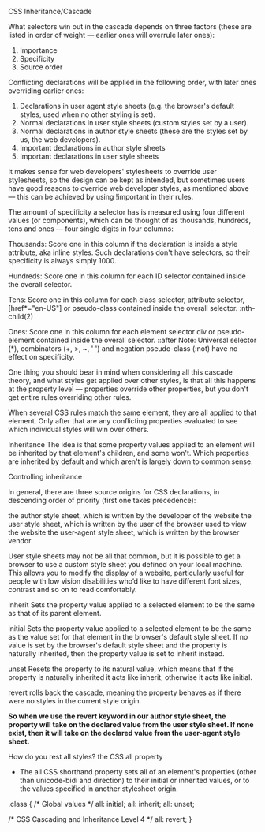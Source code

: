 CSS Inheritance/Cascade

What selectors win out in the cascade depends on three factors (these are listed in order of weight — earlier ones will overrule later ones):
1. Importance
2. Specificity
3. Source order

Conflicting declarations will be applied in the following order, with later ones overriding earlier ones:

1. Declarations in user agent style sheets (e.g. the browser's default styles, used when no other styling is set).
2. Normal declarations in user style sheets (custom styles set by a user).
3. Normal declarations in author style sheets (these are the styles set by us, the web developers).
4. Important declarations in author style sheets
5. Important declarations in user style sheets

It makes sense for web developers' stylesheets to override user stylesheets, so the design can be kept as intended, but sometimes users have good reasons to override web developer styles, as mentioned above — this can be achieved by using !important in their rules.

The amount of specificity a selector has is measured using four different values (or components), which can be thought of as thousands, hundreds, tens and ones — four single digits in four columns:

Thousands: Score one in this column if the declaration is inside a style attribute, aka inline styles. Such declarations don't have selectors, so their specificity is always simply 1000.

Hundreds: Score one in this column for each ID selector contained inside the overall selector.

Tens: Score one in this column for each 
class selector, 
attribute selector,  [href*="en-US"]
or pseudo-class contained inside the overall selector.  :nth-child(2)

Ones: Score one in this column for each 
element selector  div
or pseudo-element contained inside the overall selector.  ::after
Note: Universal selector (*), combinators (+, >, ~, ' ') and negation pseudo-class (:not) have no effect on specificity.

One thing you should bear in mind when considering all this cascade theory, and what styles get applied over other styles, is that all this happens at the property level — properties override other properties, but you don't get entire rules overriding other rules.

When several CSS rules match the same element, they are all applied to that element. Only after that are any conflicting properties evaluated to see which individual styles will win over others.


Inheritance
The idea is that some property values applied to an element will be inherited by that element's children, and some won't. Which properties are inherited by default and which aren't is largely down to common sense. 

Controlling inheritance

In general, there are three source origins for CSS declarations, in descending order of priority (first one takes precedence):

the author style sheet, which is written by the developer of the website
the user style sheet, which is written by the user of the browser used to view the website
the user-agent style sheet, which is written by the browser vendor

User style sheets may not be all that common, but it is possible to get a browser to use a custom style sheet you defined on your local machine. This allows you to modify the display of a website, particularly useful for people with low vision disabilities who’d like to have different font sizes, contrast and so on to read comfortably.

inherit
Sets the property value applied to a selected element to be the same as that of its parent element.

initial
Sets the property value applied to a selected element to be the same as the value set for that element in the browser's default style sheet. 
If no value is set by the browser's default style sheet and the property is naturally inherited, then the property value is set to inherit instead.

unset
Resets the property to its natural value, which means that if the property is naturally inherited it acts like inherit, otherwise it acts like initial.

revert
rolls back the cascade, meaning the property behaves as if there were no styles in the current style origin.


**So when we use the revert keyword in our author style sheet, the property will take on the declared value from the user style sheet. If none exist, then it will take on the declared value from the user-agent style sheet.**

How do you rest all styles?
the CSS all property
- The all CSS shorthand property sets all of an element's properties (other than unicode-bidi and direction) to their initial or inherited values, or to the values specified in another stylesheet origin.

.class {
/* Global values */
all: initial;
all: inherit;
all: unset;

/* CSS Cascading and Inheritance Level 4 */
all: revert;
}
